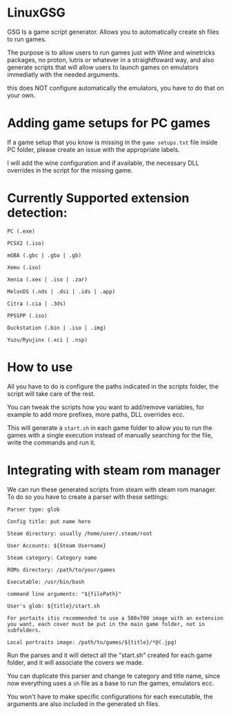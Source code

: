 # LinuxGSG
GSG Is a game script  generator. Allows you to automatically create sh files to run games.

The purpose is to allow users to run games just with Wine and winetricks packages, no proton, lutris or whatever in a straightfoward way, and also generate
scripts that will allow users to launch games on emulators immediatly with the needed arguments.

this does NOT configure automatically the emulators, you have to do that on your own.

# Adding game setups for PC games

If a game setup that you know is missing in the `game setups.txt` file inside PC folder, please create an issue with the appropriate labels.

I will add the wine configuration and if available, the necessary DLL overrides in the script for the missing game.


# Currently Supported extension detection:
```
PC (.exe)

PCSX2 (.iso)

mGBA (.gbc | .gba | .gb)

Xemu (.iso)

Xenia (.xex | .iso | .zar)

MelonDS (.nds | .dsi | .ids | .app)

Citra (.cia | .3ds)

PPSSPP (.iso)

Duckstation (.bin | .iso | .img)  

Yuzu/Ryujinx (.xci | .nsp)
```

# How to use

All you have to do is configure the paths indicated in the scripts folder, the script will take care of the rest.

You can tweak the scripts how you want to add/remove variables, for example to add more prefixes, more paths, DLL overrides ecc.

This will generate a `start.sh` in each game folder to allow you to run the games with a single execution instead of manually
searching for the file, write the commands and run it.

# Integrating with steam rom manager

We can run these generated scripts from steam with steam rom manager. To do so you have to create a parser with these settings:

```
Parser type: glob

Config title: put name here

Steam directory: usually /home/user/.steam/root

User Accounts: ${Steam Username}

Steam category: Category name

ROMs directory: /path/to/your/games

Executable: /usr/bin/bash

command line arguments: "${filePath}"

User's glob: ${title}/start.sh

For portaits itis recommended to use a 500x700 image with an extension you want, each cover must be put in the main game folder, not in subfolders.

Local portraits image: /path/to/games/${title}/*@(.jpg)
```


Run the parses and it will detect all the "start.sh" created for each game folder, and it will associate the covers we made.

You can duplicate this parser and change te category and title name, since now everything uses a `sh` file as a base to run the games, emulators ecc.

You won't have to make specific configurations for each executable, the arguments are also included in the generated sh files.
